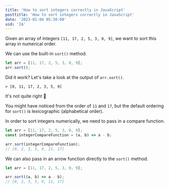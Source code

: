```yaml
---
title: 'How to sort integers correctly in JavaScript'
posttitle: 'How to sort integers correctly in JavaScript'
date: '2023-01-04 05:30:00'
uid: 'IA'
---
```


Given an array of integers `[11, 17, 2, 5, 3, 0, 9]`, we want to sort this array in numerical order.

We can use the built-in `sort()` method.

```js
let arr = [11, 17, 2, 5, 3, 0, 9];
arr.sort();
```

Did it work? Let's take a look at the output of `arr.sort()`.

```text
> [0, 11, 17, 2, 3, 5, 9]
```

It's not quite right 🤔

You might have noticed from the order of `11` and `17`, but the default ordering for `sort()` is lexicographic (alphabetical order).

In order to sort integers numerically, we need to pass in a compare function.

```js
let arr = [11, 17, 2, 5, 3, 0, 9];
const integerCompareFunction = (a, b) => a - b;

arr.sort(integerCompareFunction);
// [0, 2, 3, 5, 9, 11, 17]
```

We can also pass in an arrow function directly to the `sort()` method.

```js
let arr = [11, 17, 2, 5, 3, 0, 9];

arr.sort((a, b) => a - b);
// [0, 2, 3, 5, 9, 11, 17]
```
